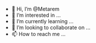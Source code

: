 - 👋 Hi, I’m @Metarem
- 👀 I’m interested in ...
- 🌱 I’m currently learning ...
- 💞️ I’m looking to collaborate on ...
- 📫 How to reach me ...

<!---
Metarem/Metarem is a ✨ special ✨ repository because its `README.md` (this file) appears on your GitHub profile.
You can click the Preview link to take a look at your changes.
--->
